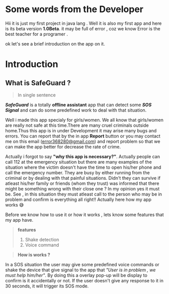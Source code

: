 # Some words from the Developer

Hii it is just my first project in java lang . Well it is also my first app and here is its beta version **1.0Beta**. it may be full of error , coz we know Error is the best teacher for a programer .

 ok let's see a brief introduction on the app on it.

 # Introduction

 ## What is SafeGuard ?
>In single sentence

  ***SafeGuard*** is a totally **offline assistant** app that can detect some ***SOS Signal*** and can do some predefined work to deal with that situation.
  
  Well i made this app specialy for girls/women. We all know that girls/women are really not safe at this time.There are many cruel criminals outside home.Thus this app is in under Development it may arise many bugs and errors. You can report that by the in app **Report** button or you may contact me on this email (error368280@gmail.com) and report problem so that we can make the app better for decrease the rate of crime.

  Actually i forgot to say **"why this app is necessary?"**. Actually people can call 112 at the emergency situation but there are many examples of the situation where the victim doesn't have the time to open his/her phone and call the emergency number. They are busy by either running from the criminal or by dealing with that painful situations. Didn't they can survive if atleast his/her family or friends (whom they trust) was informed that there might be something wrong with their close one ? In my opinion yes it must be. See , in this situation they must atleast call to the person who may be in problem and confirm is everything all right!! Actually here how my app works 😅 

  Before we know how to use it or how it works , lets know some features that my app have.

>**features**
>1) Shake detection
>2) Voice command


> **How is works ?**

  In a SOS situation the user may give some predefined voice commands or shake the device that give signal to the app that *"User is in problem , we must help him/her"*. By doing this a overlay pop-up will be display to confirm is it accidentally or not. If the user doesn't give any response to it in 30 seconds, it will trigger its SOS mode.

